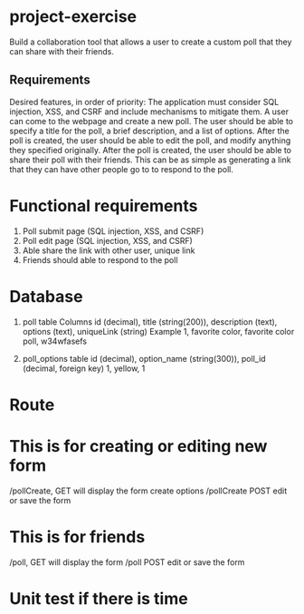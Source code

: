 # project-exercise

Build a collaboration tool that allows a user to create a custom poll that they can share with their friends.

## Requirements
Desired features, in order of priority:
The application must consider SQL injection, XSS, and CSRF and include mechanisms to mitigate them.
A user can come to the webpage and create a new poll.
The user should be able to specify a title for the poll, a brief description, and a list of options.
After the poll is created, the user should be able to edit the poll, and modify anything they specified originally.
After the poll is created, the user should be able to share their poll with their friends. This can be as simple as generating a link that they can have other people go to to respond to the poll.

# Functional requirements
1. Poll submit page (SQL injection, XSS, and CSRF)
2. Poll edit page   (SQL injection, XSS, and CSRF)
3. Able share the link with other user, unique link
4. Friends should able to respond to the poll

# Database
1. poll table
Columns
id (decimal), title (string(200)), description (text), options (text), uniqueLink (string)
Example
1, favorite color, favorite color poll, w34wfasefs

2. poll_options table
id (decimal), option_name (string(300)), poll_id (decimal, foreign key)
1, yellow, 1

# Route
# This is for creating or editing new form
/pollCreate, GET
will display the form create options
/pollCreate POST
edit or save the form

# This is for friends
/poll, GET
will display the form
/poll POST
edit or save the form

# Unit test if there is time